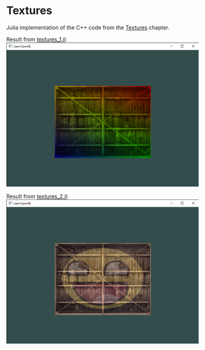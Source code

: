 # Textures
 Julia implementation of the C++ code from the [Textures](https://learnopengl.com/Getting-started/Textures) chapter.

 Result from [textures_1.jl](textures_1.jl):
 ![textures_1.jl](results/Textures_1.png)

 Result from [textures_2.jl](textures_2.jl):
 ![textures_2.jl](results/Textures_2.png)